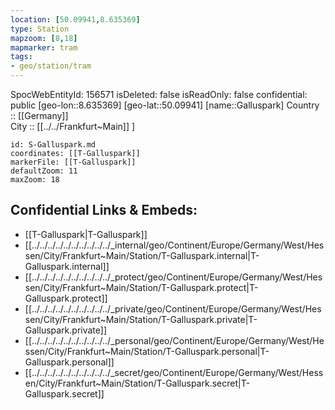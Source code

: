 ```yaml
---
location: [50.09941,8.635369] 
type: Station 
mapzoom: [8,18] 
mapmarker: tram 
tags:
- geo/station/tram
---
```

SpocWebEntityId: 156571
isDeleted: false
isReadOnly: false
confidential: public
[geo-lon::8.635369] 
[geo-lat::50.09941] 
[name::Galluspark] 
Country :: [[Germany]]  
City :: [[../../Frankfurt~Main]] ] 


```leaflet
id: S-Galluspark.md
coordinates: [[T-Galluspark]] 
markerFile: [[T-Galluspark]] 
defaultZoom: 11 
maxZoom: 18
```


## Confidential Links & Embeds: 
- [[T-Galluspark|T-Galluspark]] 
- [[../../../../../../../../../../_internal/geo/Continent/Europe/Germany/West/Hessen/City/Frankfurt~Main/Station/T-Galluspark.internal|T-Galluspark.internal]] 
- [[../../../../../../../../../../_protect/geo/Continent/Europe/Germany/West/Hessen/City/Frankfurt~Main/Station/T-Galluspark.protect|T-Galluspark.protect]] 
- [[../../../../../../../../../../_private/geo/Continent/Europe/Germany/West/Hessen/City/Frankfurt~Main/Station/T-Galluspark.private|T-Galluspark.private]] 
- [[../../../../../../../../../../_personal/geo/Continent/Europe/Germany/West/Hessen/City/Frankfurt~Main/Station/T-Galluspark.personal|T-Galluspark.personal]] 
- [[../../../../../../../../../../_secret/geo/Continent/Europe/Germany/West/Hessen/City/Frankfurt~Main/Station/T-Galluspark.secret|T-Galluspark.secret]] 
